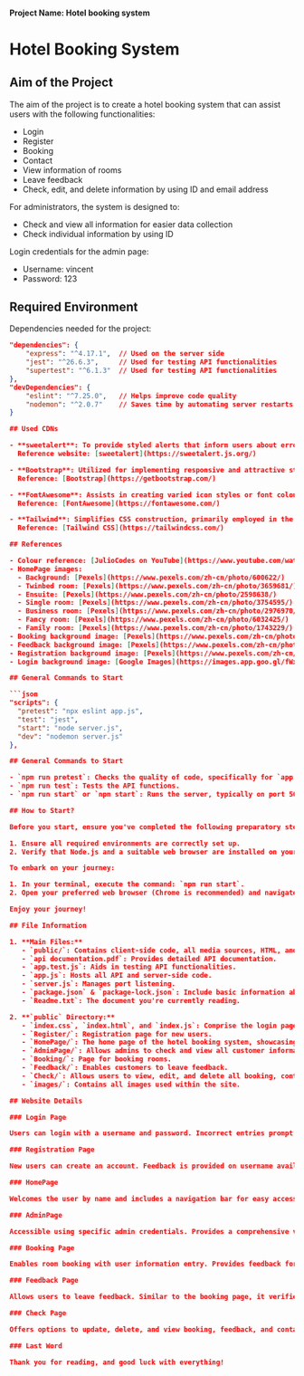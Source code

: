 #### Project Name: Hotel booking system #############
# Hotel Booking System

## Aim of the Project

The aim of the project is to create a hotel booking system that can assist users with the following functionalities:
- Login
- Register
- Booking
- Contact
- View information of rooms
- Leave feedback
- Check, edit, and delete information by using ID and email address

For administrators, the system is designed to:
- Check and view all information for easier data collection
- Check individual information by using ID

Login credentials for the admin page:
- Username: vincent
- Password: 123

## Required Environment

Dependencies needed for the project:

```json
"dependencies": {
    "express": "^4.17.1",  // Used on the server side
    "jest": "^26.6.3",     // Used for testing API functionalities
    "supertest": "^6.1.3"  // Used for testing API functionalities
},
"devDependencies": {
    "eslint": "^7.25.0",   // Helps improve code quality
    "nodemon": "^2.0.7"    // Saves time by automating server restarts upon code changes
}

## Used CDNs

- **sweetalert**: To provide styled alerts that inform users about errors or success in an engaging way. Useful for guiding users on next steps based on their actions.  
  Reference website: [sweetalert](https://sweetalert.js.org/)

- **Bootstrap**: Utilized for implementing responsive and attractive styles across all pages effortlessly.  
  Reference: [Bootstrap](https://getbootstrap.com/)

- **FontAwesome**: Assists in creating varied icon styles or font colours, predominantly used in Login and Register pages.  
  Reference: [FontAwesome](https://fontawesome.com/)

- **Tailwind**: Simplifies CSS construction, primarily employed in the registration page for streamlined styling.  
  Reference: [Tailwind CSS](https://tailwindcss.com/)

## References

- Colour reference: [JulioCodes on YouTube](https://www.youtube.com/watch?v=41q3xQZ_XcM&ab_channel=JulioCodes)
- HomePage images:
  - Background: [Pexels](https://www.pexels.com/zh-cn/photo/600622/)
  - Twinbed room: [Pexels](https://www.pexels.com/zh-cn/photo/3659681/)
  - Ensuite: [Pexels](https://www.pexels.com/zh-cn/photo/2598638/)
  - Single room: [Pexels](https://www.pexels.com/zh-cn/photo/3754595/)
  - Business room: [Pexels](https://www.pexels.com/zh-cn/photo/2976970/)
  - Fancy room: [Pexels](https://www.pexels.com/zh-cn/photo/6032425/)
  - Family room: [Pexels](https://www.pexels.com/zh-cn/photo/1743229/)
- Booking background image: [Pexels](https://www.pexels.com/zh-cn/photo/2017802/)
- Feedback background image: [Pexels](https://www.pexels.com/zh-cn/photo/6935076/)
- Registration background image: [Pexels](https://www.pexels.com/zh-cn/photo/3127880/)
- Login background image: [Google Images](https://images.app.goo.gl/fWxdhF3C5VJZH1gb9)

## General Commands to Start

```json
"scripts": {
  "pretest": "npx eslint app.js",
  "test": "jest",
  "start": "node server.js",
  "dev": "nodemon server.js"
},

## General Commands to Start

- `npm run pretest`: Checks the quality of code, specifically for `app.js` on the server side.
- `npm run test`: Tests the API functions.
- `npm run start` or `npm start`: Runs the server, typically on port 5000.

## How to Start?

Before you start, ensure you've completed the following preparatory steps:

1. Ensure all required environments are correctly set up.
2. Verify that Node.js and a suitable web browser are installed on your system.

To embark on your journey:

1. In your terminal, execute the command: `npm run start`.
2. Open your preferred web browser (Chrome is recommended) and navigate to `http://localhost:5000/`.

Enjoy your journey!

## File Information

1. **Main Files:**
   - `public/`: Contains client-side code, all media sources, HTML, and CSS files.
   - `api documentation.pdf`: Provides detailed API documentation.
   - `app.test.js`: Aids in testing API functionalities.
   - `app.js`: Hosts all API and server-side code.
   - `server.js`: Manages port listening.
   - `package.json` & `package-lock.json`: Include basic information about the project, such as dependencies.
   - `Readme.txt`: The document you're currently reading.

2. **`public` Directory:**
   - `index.css`, `index.html`, and `index.js`: Comprise the login page, which is the first interface users encounter.
   - `Register/`: Registration page for new users.
   - `HomePage/`: The home page of the hotel booking system, showcasing hotel information.
   - `AdminPage/`: Allows admins to check and view all customer information.
   - `Booking/`: Page for booking rooms.
   - `Feedback/`: Enables customers to leave feedback.
   - `Check/`: Allows users to view, edit, and delete all booking, contact, and feedback information using their ID and email address.
   - `images/`: Contains all images used within the site.

## Website Details

### Login Page

Users can login with a username and password. Incorrect entries prompt the system to provide guidance for corrections. A reset button aids in correcting mistakes. For users without an account, a 'sign up' option is provided, redirecting them to the registration page. Admin login credentials are specifically provided for administrative access.

### Registration Page

New users can create an account. Feedback is provided on username availability and password strength, including visual cues for password strength. A reset button allows users to correct entries easily.

### HomePage

Welcomes the user by name and includes a navigation bar for easy access to different pages. Users can search for suitable rooms based on specific dates, with the system confirming availability. Room options are displayed with details such as price and ratings, aiding decision-making. A contact form is available for direct communication with staff, providing a contact ID for further inquiries or edits.

### AdminPage

Accessible using specific admin credentials. Provides a comprehensive view and management options for all bookings, searches, contacts, and feedback. Incorrect selections prompt guidance for correction.

### Booking Page

Enables room booking with user information entry. Provides feedback for incorrect data types and confirms booking details, including providing a booking ID for future reference.

### Feedback Page

Allows users to leave feedback. Similar to the booking page, it verifies data types and confirms feedback submission with an ID.

### Check Page

Offers options to update, delete, and view booking, feedback, and contact information using an ID and email address. Incorrect selections or entries are flagged for user correction.

### Last Word

Thank you for reading, and good luck with everything!

